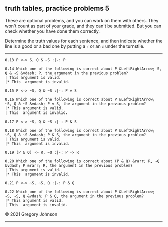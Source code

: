 ## truth tables, practice problems 5

These are optional problems, and you can work on them with others. They won't count as part of your grade, and they can't be submitted. But you can check whether you have done them correctly.

Determine the truth values for each sentence, and then indicate whether the line is a good or a bad one by putting a `✓` or an `✗` under the turnstile.

---

~~~{.TruthTable .Validity system="magnusSL" options="turnstilemark nocounterexample autoAtoms" submission="none"}
0.13 P <-> S, Q & ~S :|-: P
~~~

~~~{.QualitativeProblem .MultipleChoice options="check" submission="none"}
0.14 Which one of the following is correct about P &LeftRightArrow; S, Q & ~S &vdash; P, the argument in the previous problem?
| This argument is valid.
|* This  argument is invalid.
~~~

~~~{.TruthTable .Validity system="magnusSL" options="turnstilemark nocounterexample autoAtoms" submission="none"}
0.15 P <-> ~S, Q & ~S :|-: P v S
~~~

~~~{.QualitativeProblem .MultipleChoice options="check" submission="none"}
0.16 Which one of the following is correct about P &LeftRightArrow; ~S, Q & ~S &vdash; P v S, the argument in the previous problem?
|* This argument is valid.
| This  argument is invalid.
~~~

~~~{.TruthTable .Validity system="magnusSL" options="turnstilemark nocounterexample autoAtoms" submission="none"}
0.17 P <-> ~S, Q & ~S :|-: P & S
~~~

~~~{.QualitativeProblem .MultipleChoice options="check" submission="none"}
0.18 Which one of the following is correct about P &LeftRightArrow; ~S, Q & ~S &vdash; P & S, the argument in the previous problem?
| This argument is valid.
|* This  argument is invalid.
~~~

~~~{.TruthTable .Validity system="magnusSL" options="turnstilemark nocounterexample autoAtoms" submission="none"}
0.19 (P & Q) -> R, ~Q :|-: P -> R
~~~

~~~{.QualitativeProblem .MultipleChoice options="check" submission="none"}
0.20 Which one of the following is correct about (P & Q) &rarr; R, ~Q &vdash; P &rarr; R, the argument in the previous problem?
| This argument is valid.
|* This  argument is invalid.
~~~

~~~{.TruthTable .Validity system="magnusSL" options="turnstilemark nocounterexample autoAtoms" submission="none"}
0.21 P <-> ~S, ~S, Q :|-: P & Q
~~~

~~~{.QualitativeProblem .MultipleChoice options="check" submission="none"}
0.22 Which one of the following is correct about P &LeftRightArrow; ~S, ~S, Q &vdash; P & Q, the argument in the previous problem?
|* This argument is valid.
| This  argument is invalid.
~~~

&copy; 2021 Gregory Johnson 

---